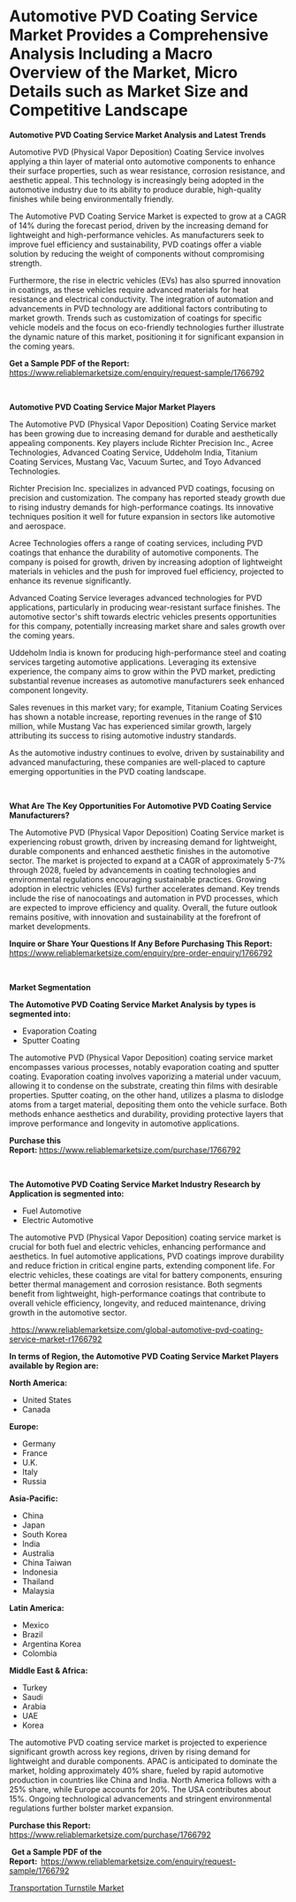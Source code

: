 <p><h1>Automotive PVD Coating Service Market Provides a Comprehensive Analysis Including a Macro Overview of the Market, Micro Details such as Market Size and Competitive Landscape</h1></p><p><strong>Automotive PVD Coating Service Market Analysis and Latest Trends</strong></p>
<p><p>Automotive PVD (Physical Vapor Deposition) Coating Service involves applying a thin layer of material onto automotive components to enhance their surface properties, such as wear resistance, corrosion resistance, and aesthetic appeal. This technology is increasingly being adopted in the automotive industry due to its ability to produce durable, high-quality finishes while being environmentally friendly.</p><p>The Automotive PVD Coating Service Market is expected to grow at a CAGR of 14% during the forecast period, driven by the increasing demand for lightweight and high-performance vehicles. As manufacturers seek to improve fuel efficiency and sustainability, PVD coatings offer a viable solution by reducing the weight of components without compromising strength. </p><p>Furthermore, the rise in electric vehicles (EVs) has also spurred innovation in coatings, as these vehicles require advanced materials for heat resistance and electrical conductivity. The integration of automation and advancements in PVD technology are additional factors contributing to market growth. Trends such as customization of coatings for specific vehicle models and the focus on eco-friendly technologies further illustrate the dynamic nature of this market, positioning it for significant expansion in the coming years.</p></p>
<p><strong>Get a Sample PDF of the Report:&nbsp;</strong> <a href="https://www.reliablemarketsize.com/enquiry/request-sample/1766792?utm_campaign=3069&utm_medium=2&utm_source=Github&utm_content=ia&utm_term=05032025&utm_id=automotive-pvd-coating-service">https://www.reliablemarketsize.com/enquiry/request-sample/1766792</a></p>
<p>&nbsp;</p>
<p><strong>Automotive PVD Coating Service Major Market Players</strong></p>
<p><p>The Automotive PVD (Physical Vapor Deposition) Coating Service market has been growing due to increasing demand for durable and aesthetically appealing components. Key players include Richter Precision Inc., Acree Technologies, Advanced Coating Service, Uddeholm India, Titanium Coating Services, Mustang Vac, Vacuum Surtec, and Toyo Advanced Technologies.</p><p>Richter Precision Inc. specializes in advanced PVD coatings, focusing on precision and customization. The company has reported steady growth due to rising industry demands for high-performance coatings. Its innovative techniques position it well for future expansion in sectors like automotive and aerospace.</p><p>Acree Technologies offers a range of coating services, including PVD coatings that enhance the durability of automotive components. The company is poised for growth, driven by increasing adoption of lightweight materials in vehicles and the push for improved fuel efficiency, projected to enhance its revenue significantly.</p><p>Advanced Coating Service leverages advanced technologies for PVD applications, particularly in producing wear-resistant surface finishes. The automotive sector's shift towards electric vehicles presents opportunities for this company, potentially increasing market share and sales growth over the coming years.</p><p>Uddeholm India is known for producing high-performance steel and coating services targeting automotive applications. Leveraging its extensive experience, the company aims to grow within the PVD market, predicting substantial revenue increases as automotive manufacturers seek enhanced component longevity.</p><p>Sales revenues in this market vary; for example, Titanium Coating Services has shown a notable increase, reporting revenues in the range of $10 million, while Mustang Vac has experienced similar growth, largely attributing its success to rising automotive industry standards.</p><p>As the automotive industry continues to evolve, driven by sustainability and advanced manufacturing, these companies are well-placed to capture emerging opportunities in the PVD coating landscape.</p></p>
<p>&nbsp;</p>
<p><strong>What Are The Key Opportunities For Automotive PVD Coating Service Manufacturers?</strong></p>
<p><p>The Automotive PVD (Physical Vapor Deposition) Coating Service market is experiencing robust growth, driven by increasing demand for lightweight, durable components and enhanced aesthetic finishes in the automotive sector. The market is projected to expand at a CAGR of approximately 5-7% through 2028, fueled by advancements in coating technologies and environmental regulations encouraging sustainable practices. Growing adoption in electric vehicles (EVs) further accelerates demand. Key trends include the rise of nanocoatings and automation in PVD processes, which are expected to improve efficiency and quality. Overall, the future outlook remains positive, with innovation and sustainability at the forefront of market developments.</p></p>
<p><strong>Inquire or Share Your Questions If Any Before Purchasing This Report:</strong> <a href="https://www.reliablemarketsize.com/enquiry/pre-order-enquiry/1766792?utm_campaign=3069&utm_medium=2&utm_source=Github&utm_content=ia&utm_term=05032025&utm_id=automotive-pvd-coating-service">https://www.reliablemarketsize.com/enquiry/pre-order-enquiry/1766792</a></p>
<p>&nbsp;</p>
<p><strong>Market Segmentation</strong></p>
<p><strong>The Automotive PVD Coating Service Market Analysis by types is segmented into:</strong></p>
<p><ul><li>Evaporation Coating</li><li>Sputter Coating</li></ul></p>
<p><p>The automotive PVD (Physical Vapor Deposition) coating service market encompasses various processes, notably evaporation coating and sputter coating. Evaporation coating involves vaporizing a material under vacuum, allowing it to condense on the substrate, creating thin films with desirable properties. Sputter coating, on the other hand, utilizes a plasma to dislodge atoms from a target material, depositing them onto the vehicle surface. Both methods enhance aesthetics and durability, providing protective layers that improve performance and longevity in automotive applications.</p></p>
<p><strong>Purchase this Report:&nbsp;</strong><a href="https://www.reliablemarketsize.com/purchase/1766792?utm_campaign=3069&utm_medium=2&utm_source=Github&utm_content=ia&utm_term=05032025&utm_id=automotive-pvd-coating-service">https://www.reliablemarketsize.com/purchase/1766792</a></p>
<p>&nbsp;</p>
<p><strong>The Automotive PVD Coating Service Market Industry Research by Application is segmented into:</strong></p>
<p><ul><li>Fuel Automotive</li><li>Electric Automotive</li></ul></p>
<p><p>The automotive PVD (Physical Vapor Deposition) coating service market is crucial for both fuel and electric vehicles, enhancing performance and aesthetics. In fuel automotive applications, PVD coatings improve durability and reduce friction in critical engine parts, extending component life. For electric vehicles, these coatings are vital for battery components, ensuring better thermal management and corrosion resistance. Both segments benefit from lightweight, high-performance coatings that contribute to overall vehicle efficiency, longevity, and reduced maintenance, driving growth in the automotive sector.</p></p>
<p><a href="https://www.reliablemarketsize.com/global-automotive-pvd-coating-service-market-r1766792?utm_campaign=3069&utm_medium=2&utm_source=Github&utm_content=ia&utm_term=05032025&utm_id=automotive-pvd-coating-service">&nbsp;https://www.reliablemarketsize.com/global-automotive-pvd-coating-service-market-r1766792</a></p>
<p><strong>In terms of Region, the Automotive PVD Coating Service Market Players available by Region are:</strong></p>
<p>
    <p> <strong> North America: </strong>
        <ul>
            <li>United States</li>
            <li>Canada</li>
        </ul>
        </p> 
    <p> <strong> Europe: </strong>
        <ul>
            <li>Germany</li>
            <li>France</li>
            <li>U.K.</li>
            <li>Italy</li>
            <li>Russia</li>
        </ul>
        </p> 
    <p> <strong> Asia-Pacific: </strong>
        <ul>
            <li>China</li>
            <li>Japan</li>
            <li>South Korea</li>
            <li>India</li>
            <li>Australia</li>
            <li>China Taiwan</li>
            <li>Indonesia</li>
            <li>Thailand</li>
            <li>Malaysia</li>
        </ul>
        </p> 
    <p> <strong> Latin America: </strong>
        <ul>
            <li>Mexico</li>
            <li>Brazil</li>
            <li>Argentina Korea</li>
            <li>Colombia</li>
        </ul>
        </p> 
    <p> <strong> Middle East & Africa: </strong>
        <ul>
            <li>Turkey</li>
            <li>Saudi</li>
            <li>Arabia</li>
            <li>UAE</li>
            <li>Korea</li>
        </ul>
    </p>
    </p>
<p><p>The automotive PVD coating service market is projected to experience significant growth across key regions, driven by rising demand for lightweight and durable components. APAC is anticipated to dominate the market, holding approximately 40% share, fueled by rapid automotive production in countries like China and India. North America follows with a 25% share, while Europe accounts for 20%. The USA contributes about 15%. Ongoing technological advancements and stringent environmental regulations further bolster market expansion.</p></p>
<p><strong>Purchase this Report: </strong><a href="https://www.reliablemarketsize.com/purchase/1766792?utm_campaign=3069&utm_medium=2&utm_source=Github&utm_content=ia&utm_term=05032025&utm_id=automotive-pvd-coating-service">https://www.reliablemarketsize.com/purchase/1766792</a></p>
<p>&nbsp;<strong>Get a Sample PDF of the Report:&nbsp;&nbsp;</strong><a href="https://www.reliablemarketsize.com/enquiry/request-sample/1766792?utm_campaign=3069&utm_medium=2&utm_source=Github&utm_content=ia&utm_term=05032025&utm_id=automotive-pvd-coating-service">https://www.reliablemarketsize.com/enquiry/request-sample/1766792</a></p>
<p><strong></strong></p>
<p><p><a href="https://github.com/dailyspunj47/Market-Research-Report-List-1/blob/main/transportation-turnstile-market.md?utm_campaign=3069&utm_medium=2&utm_source=Github&utm_content=ia&utm_term=05032025&utm_id=automotive-pvd-coating-service">Transportation Turnstile Market</a></p></p>